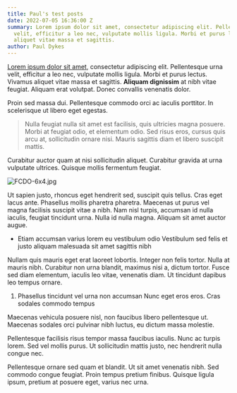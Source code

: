 ```yaml
---
title: Paul's test posts
date: 2022-07-05 16:36:00 Z
summary: Lorem ipsum dolor sit amet, consectetur adipiscing elit. Pellentesque urna
  velit, efficitur a leo nec, vulputate mollis ligula. Morbi et purus lectus. Vivamus
  aliquet vitae massa et sagittis.
author: Paul Dykes
---
```


[Lorem ipsum dolor sit amet](https://lipsum.com/), consectetur adipiscing elit. Pellentesque urna velit, efficitur a leo nec, vulputate mollis ligula. Morbi et purus lectus. Vivamus aliquet vitae massa et sagittis. **Aliquam dignissim** at nibh vitae feugiat. Aliquam erat volutpat. Donec convallis venenatis dolor. 

Proin sed massa dui. Pellentesque commodo orci ac iaculis porttitor. In scelerisque ut libero eget egestas. 

> Nulla feugiat nulla sit amet est facilisis, quis ultricies magna posuere. Morbi at feugiat odio, et elementum odio. Sed risus eros, cursus quis arcu at, sollicitudin ornare nisi. Mauris sagittis diam et libero suscipit mattis. 

Curabitur auctor quam at nisi sollicitudin aliquet. Curabitur gravida at urna vulputate ultrices. Quisque mollis fermentum feugiat.

![FCDO-6x4.jpg](/uploads/FCDO-6x4.jpg)

Ut sapien justo, rhoncus eget hendrerit sed, suscipit quis tellus. Cras eget lacus ante. Phasellus mollis pharetra pharetra. Maecenas ut purus vel magna facilisis suscipit vitae a nibh. Nam nisl turpis, accumsan id nulla iaculis, feugiat tincidunt urna. Nulla id nulla magna. Aliquam sit amet auctor augue. 

* Etiam accumsan varius lorem
eu vestibulum odio
Vestibulum sed felis et justo aliquam malesuada sit amet sagittis nibh 

Nullam quis mauris eget erat laoreet lobortis. Integer non felis tortor. Nulla at mauris nibh. Curabitur non urna blandit, maximus nisi a, dictum tortor. Fusce sed diam elementum, iaculis leo vitae, venenatis diam. Ut tincidunt dapibus leo tempus ornare.

1. Phasellus tincidunt vel urna non accumsan
Nunc eget eros eros. Cras sodales commodo tempus

Maecenas vehicula posuere nisl, non faucibus libero pellentesque ut. Maecenas sodales orci pulvinar nibh luctus, eu dictum massa molestie. 

Pellentesque facilisis risus tempor massa faucibus iaculis. Nunc ac turpis lorem. Sed vel mollis purus. Ut sollicitudin mattis justo, nec hendrerit nulla congue nec. 

Pellentesque ornare sed quam et blandit. Ut sit amet venenatis nibh. Sed commodo congue feugiat. Proin tempus pretium finibus. Quisque ligula ipsum, pretium at posuere eget, varius nec urna.
